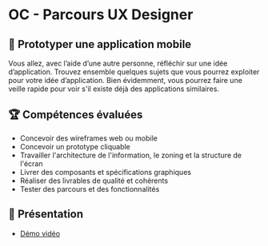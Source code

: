 # OC - Parcours UX Designer

## 📝 Prototyper une application mobile
Vous allez, avec l’aide d’une autre personne, réfléchir sur une idée d’application. Trouvez ensemble quelques sujets que vous pourrez exploiter pour votre idée d’application. Bien évidemment, vous pourrez faire une veille rapide pour voir s'il existe déjà des applications similaires.

## 🏆 Compétences évaluées 
* Concevoir des wireframes web ou mobile
* Concevoir un prototype cliquable
* Travailler l'architecture de l'information, le zoning et la structure de l'écran
* Livrer des composants et spécifications graphiques
* Réaliser des livrables de qualité et cohérents
* Tester des parcours et des fonctionnalités

## 🎥 Présentation
* [Démo vidéo](https://www.youtube.com/watch?v=tEK060l4csg)
